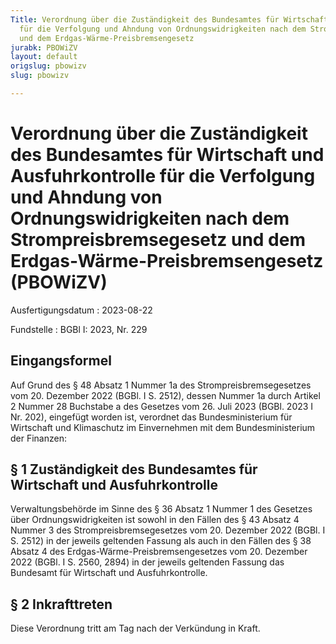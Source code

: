 ```yaml
---
Title: Verordnung über die Zuständigkeit des Bundesamtes für Wirtschaft und Ausfuhrkontrolle
  für die Verfolgung und Ahndung von Ordnungswidrigkeiten nach dem Strompreisbremsegesetz
  und dem Erdgas-Wärme-Preisbremsengesetz
jurabk: PBOWiZV
layout: default
origslug: pbowizv
slug: pbowizv

---
```


# Verordnung über die Zuständigkeit des Bundesamtes für Wirtschaft und Ausfuhrkontrolle für die Verfolgung und Ahndung von Ordnungswidrigkeiten nach dem Strompreisbremsegesetz und dem Erdgas-Wärme-Preisbremsengesetz (PBOWiZV)

Ausfertigungsdatum
:   2023-08-22

Fundstelle
:   BGBl I: 2023, Nr. 229


## Eingangsformel

Auf Grund des § 48 Absatz 1 Nummer 1a des Strompreisbremsegesetzes vom
20\. Dezember 2022 (BGBl. I S. 2512), dessen Nummer 1a durch Artikel 2
Nummer 28 Buchstabe a des Gesetzes vom 26. Juli 2023 (BGBl. 2023 I Nr.
202), eingefügt worden ist, verordnet das Bundesministerium für
Wirtschaft und Klimaschutz im Einvernehmen mit dem Bundesministerium
der Finanzen:


## § 1 Zuständigkeit des Bundesamtes für Wirtschaft und Ausfuhrkontrolle

Verwaltungsbehörde im Sinne des § 36 Absatz 1 Nummer 1 des Gesetzes
über Ordnungswidrigkeiten ist sowohl in den Fällen des § 43 Absatz 4
Nummer 3 des Strompreisbremsegesetzes vom 20. Dezember 2022 (BGBl. I
S. 2512) in der jeweils geltenden Fassung als auch in den Fällen des §
38 Absatz 4 des Erdgas-Wärme-Preisbremsengesetzes vom 20. Dezember
2022 (BGBl. I S. 2560, 2894) in der jeweils geltenden Fassung das
Bundesamt für Wirtschaft und Ausfuhrkontrolle.


## § 2 Inkrafttreten

Diese Verordnung tritt am Tag nach der Verkündung in Kraft.

